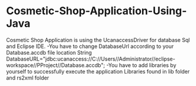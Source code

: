 # Cosmetic-Shop-Application-Using-Java
Cosmetic Shop Application is using the UcanaccessDriver for database Sql and Eclipse IDE.
-You have to change DatabaseUrl according to your Database.accdb file location
String DatabaseURL="jdbc:ucanaccess://C://Users//Administrator//eclipse-workspace//PProject//Database.accdb";
-You have to add libraries by yourself to successfully execute the application
Libraries found in lib folder and rs2xml folder

